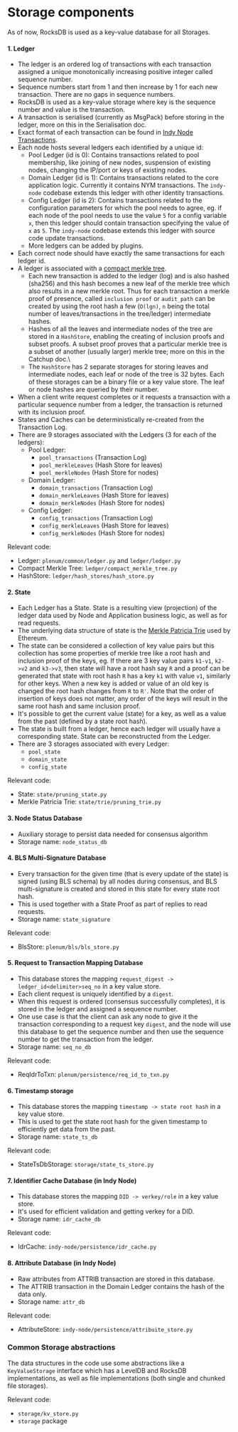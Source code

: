 # Storage components
As of now, RocksDB is used as a key-value database for all Storages.

#### 1. Ledger
- The ledger is an ordered log of transactions with each transaction assigned a unique monotonically increasing positive integer called sequence number.
- Sequence numbers start from 1 and then increase by 1 for each new transaction. There are no gaps in sequence numbers. 
- RocksDB is used as a key-value storage where key is the sequence number and value is the transaction.
- A transaction is serialised (currently as MsgPack) before storing in the ledger, more on this in the Serialisation doc.
- Exact format of each transaction can be found in [Indy Node Transactions](https://github.com/hyperledger/indy-node/blob/master/docs/transactions.md).
- Each node hosts several ledgers each identified by a unique id:
  -   Pool Ledger (id is 0): Contains transactions related to pool membership, like joining of new nodes, suspension of existing nodes, changing the IP/port or keys of existing nodes.
  -   Domain Ledger (id is 1): Contains transactions related to the core application logic. Currently it contains NYM transactions. The `indy-node` codebase extends this ledger with other identity transactions.
  -   Config Ledger (id is 2): Contains transactions related to the configuration parameters for which the pool needs to agree, eg. if each node of the pool needs to use the value `5` for a config variable `x`, then this ledger should contain transaction specifying the value of `x` as `5`. The `indy-node` codebase extends this ledger with source code update transactions.
  - More ledgers can be added by plugins.
- Each correct node should have exactly the same transactions for each ledger id.
- A ledger is associated with a [compact merkle tree](https://github.com/google/certificate-transparency/blob/master/python/ct/crypto/merkle.py). 
  - Each new transaction is added to the ledger (log) and is also hashed (sha256) and this hash becomes a new leaf of the merkle tree which also 
results in a new merkle root. Thus for each transaction a merkle proof of presence, called `inclusion proof` or `audit_path` can be created by 
using the root hash a few (`O(lgn)`, `n` being the total number of leaves/transactions in the tree/ledger) intermediate hashes. 
  - Hashes of all the leaves and intermediate nodes of the tree are stored in a `HashStore`, enabling the creating of inclusion proofs and subset proofs. A subset proof 
proves that a particular merkle tree is a subset of another (usually larger) merkle tree; more on this in the Catchup doc.\
  - The `HashStore` has 2 separate storages for storing leaves 
and intermediate nodes, each leaf or node of the tree is 32 bytes. Each of these storages can be a binary file or a key value store. 
The leaf or node hashes are queried by their number. 
- When a client write request completes or it requests a transaction with a particular sequence number from a ledger, 
the transaction is returned with its inclusion proof. 
- States and Caches can be deterministically re-created from the Transaction Log.
- There are 9 storages associated with the Ledgers (3 for each of the ledgers):
  - Pool Ledger:
    - `pool_transactions` (Transaction Log)
    - `pool_merkleLeaves` (Hash Store for leaves)
    - `pool_merkleNodes` (Hash Store for nodes)
  - Domain Ledger:
    - `domain_transactions` (Transaction Log)
    - `domain_merkleLeaves` (Hash Store for leaves)
    - `domain_merkleNodes` (Hash Store for nodes)
  - Config Ledger:
    - `config_transactions` (Transaction Log)
    - `config_merkleLeaves` (Hash Store for leaves)
    - `config_merkleNodes` (Hash Store for nodes)
  
Relevant code:
- Ledger: `plenum/common/ledger.py` and `ledger/ledger.py`
- Compact Merkle Tree: `ledger/compact_merkle_tree.py`
- HashStore: `ledger/hash_stores/hash_store.py`


#### 2. State
- Each Ledger has a State. State is a resulting view (projection) of the ledger data used by Node and Application business logic,
as well as for read requests.
- The underlying data structure of state is the [Merkle Patricia Trie](https://blog.ethereum.org/2015/11/15/merkling-in-ethereum/) used by Ethereum.
- The state can be considered a collection of key value pairs but this collection has some properties of merkle tree like a root hash and 
inclusion proof of the keys, eg. If there are 3 key value pairs `k1-v1`, `k2->v2` and `k3->v3`, then state will have a root hash say `R` 
and a proof can be generated that state with root hash `R` has a key `k1` with value `v1`, similarly for other keys. When a new key is added 
or value of an old key is changed the root hash changes from `R` to `R'`. Note that the order of insertion of keys does not matter, any order of the 
keys will result in the same root hash and same inclusion proof.
- It's possible to get the current value (state) for a key, as well as
    a value from the past (defined by a state root hash). 
- The state is built from a ledger, hence each ledger will usually have a corresponding state. State can be reconstructed from the Ledger.
- There are 3 storages associated with every Ledger:
  - `pool_state`
  - `domain_state`
  - `config_state`

Relevant code:
- State: `state/pruning_state.py`
- Merkle Patricia Trie: `state/trie/pruning_trie.py`

#### 3. Node Status Database
- Auxiliary storage to persist data needed for consensus algorithm
- Storage name: `node_status_db`

#### 4. BLS Multi-Signature Database
- Every transaction for the given time (that is every update of the state)
is signed (using BLS schema) by all nodes during consensus,
and BLS multi-signature is created and stored in this state for every state root hash.
- This is used together with a State Proof as part of replies to read requests.
- Storage name: `state_signature`

Relevant code:
- BlsStore: `plenum/bls/bls_store.py`

#### 5. Request to Transaction Mapping Database
- This database stores the mapping `request_digest -> ledger_id<delimiter>seq_no` in a key value store.
- Each client request is uniquely identified by a `digest`.
- When this request is ordered (consensus successfully completes), it is stored in the ledger and assigned a sequence number.
- One use case is that the client can ask any node to give it the transaction corresponding to a request key `digest`, 
and the node will use this database to get the sequence number and then use the sequence number to get the transaction from the ledger. 
- Storage name: `seq_no_db`
 
Relevant code:
- ReqIdrToTxn: `plenum/persistence/req_id_to_txn.py`

#### 6. Timestamp storage
- This database stores the mapping `timestamp -> state root hash` in a key value store.
- This is used to get the state root hash for the given timestamp to efficiently
    get data from the past.
- Storage name: `state_ts_db`
 
Relevant code:
- StateTsDbStorage: `storage/state_ts_store.py`

#### 7. Identifier Cache Database (in Indy Node)
- This database stores the mapping `DID -> verkey/role` in a key value store.
- It's used for efficient validation and getting verkey for a  DID.
- Storage name: `idr_cache_db`

Relevant code:
- IdrCache: `indy-node/persistence/idr_cache.py`

#### 8. Attribute Database (in Indy Node)
- Raw attributes from ATTRIB transaction are stored in this database.
- The ATTRIB transaction in the Domain Ledger contains the hash of the data only.
- Storage name: `attr_db`

Relevant code:
- AttributeStore: `indy-node/persistence/attribuite_store.py`
    
### Common Storage abstractions
The data structures in the code use some abstractions like a `KeyValueStorage` interface which has a LevelDB 
and RocksDB implementations, as well as file implementations (both single and chunked file storages).

Relevant code:
- `storage/kv_store.py`
- `storage` package
